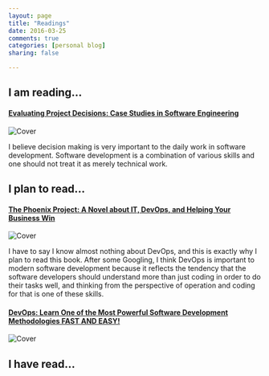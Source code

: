 ```yaml
---
layout: page
title: "Readings"
date: 2016-03-25
comments: true
categories: [personal blog]
sharing: false

---
```


## I am reading...

#### [Evaluating Project Decisions: Case Studies in Software Engineering](http://www.amazon.com/dp/B002VRZPHS/ref=wl_it_dp_o_pC_nS_ttl?_encoding=UTF8&colid=2VGMNARANNIG&coliid=I35GDOUJDKYF8B)

![Cover](http://ecx.images-amazon.com/images/I/41RJxSv0LmL._SX381_BO1,204,203,200_.jpg)

I believe decision making is very important to the daily work in software development. Software development is a combination of various skills and one should not treat it as merely technical work.

## I plan to read...

#### [The Phoenix Project: A Novel about IT, DevOps, and Helping Your Business Win](http://www.amazon.com/Phoenix-Project-DevOps-Helping-Business/dp/0988262509/ref=tmm_pap_swatch_0?_encoding=UTF8&coliid=I2L0YPFTCKDPQO&colid=2VGMNARANNIG&qid=&sr=)

![Cover](http://ecx.images-amazon.com/images/I/51cc0AxcINL._SX329_BO1,204,203,200_.jpg)

I have to say I know almost nothing about DevOps, and this is exactly why I plan to read this book. After some Googling, I think DevOps is important to modern software development because it reflects the tendency that the software developers should understand more than just coding in order to do their tasks well, and thinking from the perspective of operation and coding for that is one of these skills.

#### [DevOps: Learn One of the Most Powerful Software Development Methodologies FAST AND EASY!](http://www.amazon.com/DevOps-Powerful-Software-Development-Methodologies-ebook/dp/B0170ME48E/ref=sr_1_13?s=books&ie=UTF8&qid=1458949354&sr=1-13&keywords=devops)

![Cover](http://ecx.images-amazon.com/images/I/51IcKPJAINL._SX311_BO1,204,203,200_.jpg)


## I have read...
